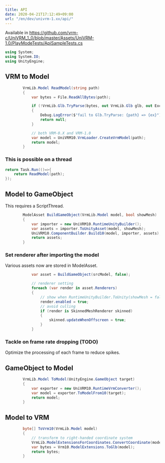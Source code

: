 ```yaml
---
title: API
date: 2020-04-21T17:12:49+09:00
url: "/en/dev/univrm-1.xx/api/"
---
```


Available in https://github.com/vrm-c/UniVRM_1_0/blob/master/Assets/UniVRM-1.0/PlayModeTests/ApiSampleTests.cs

```cs
using System;
using System.IO;
using UnityEngine;
```

## VRM to Model

```cs
        VrmLib.Model ReadModel(string path)
        {
            var bytes = File.ReadAllBytes(path);

            if (!VrmLib.Glb.TryParse(bytes, out VrmLib.Glb glb, out Exception ex))
            {
                Debug.LogError($"fail to Glb.TryParse: {path} => {ex}");
                return null;
            }

            // both VRM-0.X and VRM-1.0
            var model = UniVRM10.VrmLoader.CreateVrmModel(path); 
            return model;
        }
```

### This is possible on a thread

```cs
return Task.Run(()=>{
    return ReadModel(path);
});
```

## Model to GameObject

This requires a ScriptThread.

```cs
        ModelAsset BuildGameObject(VrmLib.Model model, bool showMesh)
        {
            var importer = new UniVRM10.RuntimeUnityBuilder();
            var assets = importer.ToUnityAsset(model, showMesh);
            UniVRM10.ComponentBuilder.Build10(model, importer, assets);
            return assets;
        }
```

### Set renderer after importing the model

Various assets now are stored in ModelAsset.

```cs
            var asset = BuildGameObject(srcModel, false);

            // renderer setting
            foreach (var render in asset.Renderers)
            {
                // show when RuntimeUnityBuilder.ToUnity(showMesh = false)
                render.enabled = true;
                // avoid culling
                if (render is SkinnedMeshRenderer skinned)
                {
                    skinned.updateWhenOffscreen = true;
                }
            }
```

### Tackle on frame rate dropping (TODO)

Optimize the processing of each frame to reduce spikes.

## GameObject to Model

```cs
        VrmLib.Model ToModel(UnityEngine.GameObject target)
        {
            var exporter = new UniVRM10.RuntimeVrmConverter();
            var model = exporter.ToModelFrom10(target);
            return model;
        }
```

## Model to VRM

```cs
        byte[] ToVrm10(VrmLib.Model model)
        {
            // transform to right-handed coordinate system
            VrmLib.ModelExtensionsForCoordinates.ConvertCoordinate(model, VrmLib.Coordinates.Gltf);
            var bytes = Vrm10.ModelExtensions.ToGlb(model);
            return bytes;
        }
```
